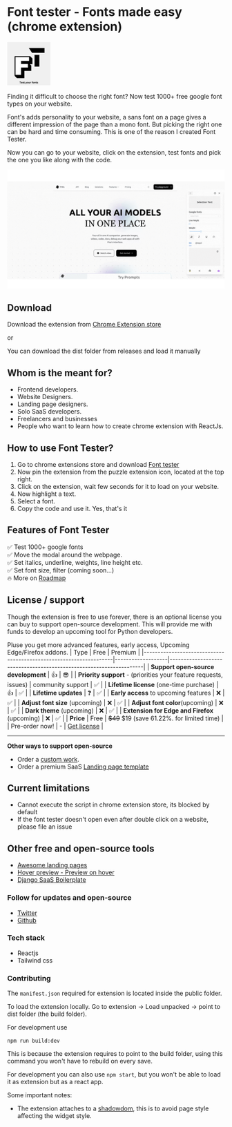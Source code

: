 # Font tester - Fonts made easy (chrome extension)


<p><img src="./public/logos/logox500.png" alt="font tester logo" width="100" height="100"></p>

Finding it difficult to choose the right font? 
Now test 1000+ free google font types on your website.

Font's adds personality to your website, a sans font on a page gives a different impression
of the page than a mono font. But picking the right one can be hard and time consuming. This is
one of the reason I created Font Tester. 

Now you can go to your website, click on the extension, test fonts and pick the one you like along with the code.

![font tester demo](./docs/demo/font-tester.gif)

## Download

Download the extension from [Chrome Extension store](https://chromewebstore.google.com/detail/font-tester/deachoodakeofjlfikfkohihnpcgiaim)

or

You can download the dist folder from releases and load it manually


## Whom is the meant for?
* Frontend developers.
* Website Designers.
* Landing page designers.
* Solo SaaS developers.
* Freelancers and businesses
* People who want to learn how to create chrome extension with ReactJs.

## How to use Font Tester?
1. Go to chrome extensions store and download [Font tester](https://github.com/PaulleDemon/font-tester-chrome/blob/main/roadmap.md)
2. Now pin the extension from the puzzle extension icon, located at the top right.
3. Click on the extension, wait few seconds for it to load on your website.
4. Now highlight a text.
5. Select a font.
6. Copy the code and use it. Yes, that's it

## Features of Font Tester
✅ Test 1000+ google fonts <br>
✅ Move the modal around the webpage. <br>
✅ Set italics, underline, weights, line height etc. <br>
✅ Set font size, filter (coming soon...)<br>
🔥 More on [Roadmap](roadmap.md)

## License / support

Though the extension is free to use forever, there is an optional license you can buy to support open-source development. This will provide me with funds to develop an upcoming tool for Python developers.

Pluse you get more advanced features, early access, Upcoming Edge/Firefox addons.
| Type                                                              | Free              | Premium                                                            |
|-------------------------------------------------------------------|-------------------|--------------------------------------------------------------------|
| **Support open-source development**                               | 👍️                 | 😎                                                                  |
| **Priority support** - (priorities your feature requests, issues) | community support | ✅                                                                  |
| **Lifetime license** (one-time  purchase)                         | 👍️                 | ✅                                                                  |
| **Lifetime updates**                                              | ❓️                 | ✅                                                                  |
| **Early access** to upcoming features                             | ❌                 | ✅                                                                  |
| **Adjust font size** (upcoming)                                   | ❌                 | ✅                                                                  |
| **Adjust font color**(upcoming)                                   | ❌                 | ✅                                                                  |
| **Dark theme** (upcoming)                                         | ❌                 | ✅                                                                  |
| **Extension for Edge and Firefox** (upcoming)                     | ❌                 | ✅                                                                  |
| **Price**                                                         | Free             | ~~$49~~ $19 (save 61.22%. for limited time)                        |
| Pre-order now!                                                    |  -                | [Get license](https://foxcraft.gumroad.com/l/font-tester/preorder) |

---
**Other ways to support open-source**

* Order a [custom work](https://tally.so/r/woO0Kx).
* Order a premium SaaS [Landing page template](https://foxcraft.gumroad.com/l/ai-saas-landingpage/saasboost)


## Current limitations
* Cannot execute the script in chrome extension store, its blocked by default
* If the font tester doesn't open even after double click on a website, please file an issue


## Other free and open-source tools

* [Awesome landing pages](https://github.com/PaulleDemon/awesome-landing-pages)
* [Hover preview - Preview on hover](https://github.com/PaulleDemon/Hover-Preview)
* [Django SaaS Boilerplate](https://github.com/PaulleDemon/Django-SAAS-Boilerplate)


### Follow for updates and open-source

* [Twitter](https://x.com/pauls_freeman)
* [Github](https://github.com/PaulleDemon)


### Tech stack
* Reactjs
* Tailwind css


### Contributing

The `manifest.json` required for extension is located inside the public folder.

To load the extension locally. Go to extension -> Load unpacked -> point to dist folder (the build folder).

For development use
```
npm run build:dev
```
This is because the extension requires to point to the build folder, using this command you
won't have to rebuild on every save.

For development you can also use 
`npm start`, but you won't be able to load it as extension but as a react app.

Some important notes:
* The extension attaches to a [shadowdom](https://developer.mozilla.org/en-US/docs/Web/API/Web_components/Using_shadow_DOM), this is to avoid page style affecting the widget style.